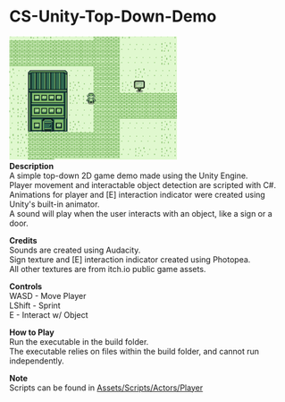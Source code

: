# CS-Unity-Top-Down-Demo
<img src="https://github.com/wjmack/CS-Unity-Top-Down-Demo/blob/main/game.png" width=300/><br />
**Description**  
A simple top-down 2D game demo made using the Unity Engine.  
Player movement and interactable object detection are scripted with C#.  
Animations for player and [E] interaction indicator were created using Unity's built-in animator.  
A sound will play when the user interacts with an object, like a sign or a door.  

**Credits**  
Sounds are created using Audacity. <br />
Sign texture and [E] interaction indicator created using Photopea.  
All other textures are from itch.io public game assets.  

**Controls**  
WASD - Move Player  
LShift - Sprint  
E - Interact w/ Object  

**How to Play**  
Run the executable in the build folder.  
The executable relies on files within the build folder, and cannot run independently.

**Note**  
Scripts can be found in <a href="https://github.com/wjmack/CS-Unity-Top-Down-Demo/tree/main/Assets/Scripts/Actors/Player">Assets/Scripts/Actors/Player</a>  
